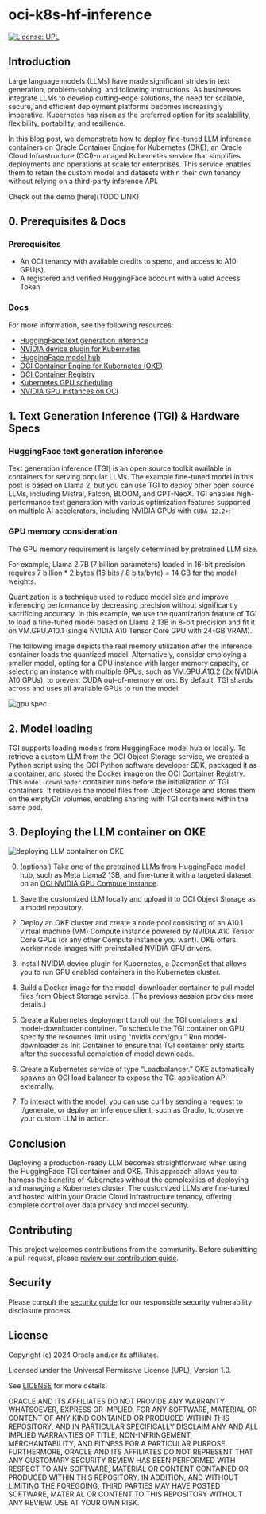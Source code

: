 # oci-k8s-hf-inference

[![License: UPL](https://img.shields.io/badge/license-UPL-green)](https://img.shields.io/badge/license-UPL-green)<!--[![Quality gate](https://sonarcloud.io/api/project_badges/quality_gate?project=oracle-devrel_oci-k8s-hf-inference)](https://sonarcloud.io/dashboard?id=oracle-devrel_oci-k8s-hf-inference)-->

## Introduction

Large language models (LLMs) have made significant strides in text generation, problem-solving, and following instructions. As businesses integrate LLMs to develop cutting-edge solutions, the need for scalable, secure, and efficient deployment platforms becomes increasingly imperative. Kubernetes has risen as the preferred option for its scalability, flexibility, portability, and resilience.

In this blog post, we demonstrate how to deploy fine-tuned LLM inference containers on Oracle Container Engine for Kubernetes (OKE), an Oracle Cloud Infrastructure (OCI)-managed Kubernetes service that simplifies deployments and operations at scale for enterprises. This service enables them to retain the custom model and datasets within their own tenancy without relying on a third-party inference API.

Check out the demo [here](TODO LINK)

## 0. Prerequisites & Docs

### Prerequisites

- An OCI tenancy with available credits to spend, and access to A10 GPU(s).
- A registered and verified HuggingFace account with a valid Access Token

### Docs

For more information, see the following resources:

- [HuggingFace text generation inference](http://https://github.com/huggingface/text-generation-inference)
- [NVIDIA device plugin for Kubernetes](https://github.com/NVIDIA/k8s-device-plugin#deployment-via-helm)
- [HuggingFace model hub](https://huggingface.co/models)
- [OCI Container Engine for Kubernetes (OKE)](https://www.oracle.com/cloud/cloud-native/container-engine-kubernetes/)
- [OCI Container Registry](https://docs.oracle.com/en-us/iaas/Content/Registry/Concepts/registryoverview.htm)
- [Kubernetes GPU scheduling](https://kubernetes.io/docs/tasks/manage-gpus/scheduling-gpus/)
- [NVIDIA GPU instances on OCI](https://www.oracle.com/cloud/compute/gpu/)

## 1. Text Generation Inference (TGI) & Hardware Specs

### HuggingFace text generation inference

Text generation inference (TGI) is an open source toolkit available in containers for serving popular LLMs. The example fine-tuned model in this post is based on Llama 2, but you can use TGI to deploy other open source LLMs, including Mistral, Falcon, BLOOM, and GPT-NeoX. TGI enables high-performance text generation with various optimization features supported on multiple AI accelerators, including NVIDIA GPUs with `CUDA 12.2+`:

### GPU memory consideration

The GPU memory requirement is largely determined by pretrained LLM size.

For example, Llama 2 7B (7 billion parameters) loaded in 16-bit precision requires 7 billion * 2 bytes (16 bits / 8 bits/byte) = 14 GB for the model weights.

Quantization is a technique used to reduce model size and improve inferencing performance by decreasing precision without significantly sacrificing accuracy. In this example, we use the quantization feature of TGI to load a fine-tuned model based on Llama 2 13B in 8-bit precision and fit it on VM.GPU.A10.1 (single NVIDIA A10 Tensor Core GPU with 24-GB VRAM).

The following image depicts the real memory utilization after the inference container loads the quantized model. Alternatively, consider employing a smaller model, opting for a GPU instance with larger memory capacity, or selecting an instance with multiple GPUs, such as VM.GPU.A10.2 (2x NVIDIA A10 GPUs), to prevent CUDA out-of-memory errors. By default, TGI shards across and uses all available GPUs to run the model:

![gpu spec](./img/gpu_specs.avif)

## 2. Model loading

TGI supports loading models from HuggingFace model hub or locally. To retrieve a custom LLM from the OCI Object Storage service, we created a Python script using the OCI Python software developer SDK, packaged it as a container, and stored the Docker image on the OCI Container Registry. This `model-downloader` container runs before the initialization of TGI containers. It retrieves the model files from Object Storage and stores them on the emptyDir volumes, enabling sharing with TGI containers within the same pod.

## 3. Deploying the LLM container on OKE

![deploying LLM container on OKE](./img/llm_container_oke.avif)

0. (optional) Take one of the pretrained LLMs from HuggingFace model hub, such as Meta Llama2 13B, and fine-tune it with a targeted dataset on an [OCI NVIDIA GPU Compute instance](https://www.oracle.com/cloud/compute/gpu/#choice?source=:so:ch:or:awr::::).

1. Save the customized LLM locally and upload it to OCI Object Storage as a model repository.

2. Deploy an OKE cluster and create a node pool consisting of an A10.1 virtual machine (VM) Compute instance powered by NVIDIA A10 Tensor Core GPUs (or any other Compute instance you want). OKE offers worker node images with preinstalled NVIDIA GPU drivers.

3. Install NVIDIA device plugin for Kubernetes, a DaemonSet that allows you to run GPU enabled containers in the Kubernetes cluster.

4. Build a Docker image for the model-downloader container to pull model files from Object Storage service. (The previous session provides more details.)

5. Create a Kubernetes deployment to roll out the TGI containers and model-downloader container. To schedule the TGI container on GPU, specify the resources limit using “nvidia.com/gpu.” Run model-downloader as Init Container to ensure that TGI container only starts after the successful completion of model downloads.

6. Create a Kubernetes service of type “Loadbalancer.” OKE automatically spawns an OCI load balancer to expose the TGI application API externally.

7. To interact with the model, you can use curl by sending a request to <Load Balancer IP address>:<port>/generate, or deploy an inference client, such as Gradio, to observe your custom LLM in action.


## Conclusion

Deploying a production-ready LLM becomes straightforward when using the HuggingFace TGI container and OKE. This approach allows you to harness the benefits of Kubernetes without the complexities of deploying and managing a Kubernetes cluster. The customized LLMs are fine-tuned and hosted within your Oracle Cloud Infrastructure tenancy, offering complete control over data privacy and model security.

## Contributing

<!-- If your project has specific contribution requirements, update the
    CONTRIBUTING.md file to ensure those requirements are clearly explained. -->

This project welcomes contributions from the community. Before submitting a pull
request, please [review our contribution guide](./CONTRIBUTING.md).

## Security

Please consult the [security guide](./SECURITY.md) for our responsible security
vulnerability disclosure process.

## License

Copyright (c) 2024 Oracle and/or its affiliates.

Licensed under the Universal Permissive License (UPL), Version 1.0.

See [LICENSE](LICENSE.txt) for more details.

ORACLE AND ITS AFFILIATES DO NOT PROVIDE ANY WARRANTY WHATSOEVER, EXPRESS OR IMPLIED, FOR ANY SOFTWARE, MATERIAL OR CONTENT OF ANY KIND CONTAINED OR PRODUCED WITHIN THIS REPOSITORY, AND IN PARTICULAR SPECIFICALLY DISCLAIM ANY AND ALL IMPLIED WARRANTIES OF TITLE, NON-INFRINGEMENT, MERCHANTABILITY, AND FITNESS FOR A PARTICULAR PURPOSE.  FURTHERMORE, ORACLE AND ITS AFFILIATES DO NOT REPRESENT THAT ANY CUSTOMARY SECURITY REVIEW HAS BEEN PERFORMED WITH RESPECT TO ANY SOFTWARE, MATERIAL OR CONTENT CONTAINED OR PRODUCED WITHIN THIS REPOSITORY. IN ADDITION, AND WITHOUT LIMITING THE FOREGOING, THIRD PARTIES MAY HAVE POSTED SOFTWARE, MATERIAL OR CONTENT TO THIS REPOSITORY WITHOUT ANY REVIEW. USE AT YOUR OWN RISK.
